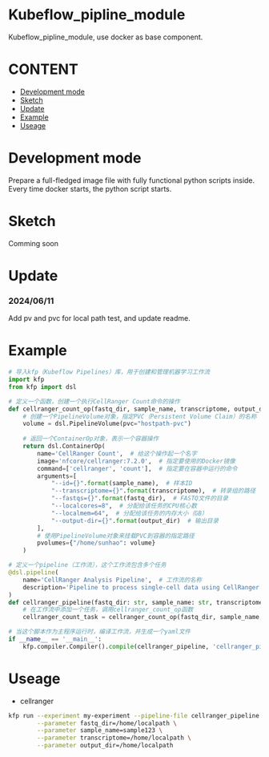 # Kubeflow_pipline_module
Kubeflow_pipline_module, use docker as base component.
# CONTENT
- [Development mode](https://github.com/OOAAHH/Kubeflow_pipline_module/edit/main/README.md#development-mode)
- [Sketch](https://github.com/OOAAHH/Kubeflow_pipline_module/edit/main/README.md#sketch)
- [Update](https://github.com/OOAAHH/Kubeflow_pipline_module/edit/main/README.md#Update)
- [Example](https://github.com/OOAAHH/Kubeflow_pipline_module/edit/main/README.md#example)
- [Useage](https://github.com/OOAAHH/Kubeflow_pipline_module/edit/main/README.md#useage)

# Development mode
Prepare a full-fledged image file with fully functional python scripts inside. Every time docker starts, the python script starts.

# Sketch
Comming soon

# Update
### 2024/06/11
Add pv and pvc for local path test, and update readme.

# Example
```python
# 导入kfp（Kubeflow Pipelines）库，用于创建和管理机器学习工作流
import kfp
from kfp import dsl

# 定义一个函数，创建一个执行CellRanger Count命令的操作
def cellranger_count_op(fastq_dir, sample_name, transcriptome, output_dir):
    # 创建一个PipelineVolume对象，指定PVC（Persistent Volume Claim）的名称
    volume = dsl.PipelineVolume(pvc="hostpath-pvc")
    
    # 返回一个ContainerOp对象，表示一个容器操作
    return dsl.ContainerOp(
        name='CellRanger Count',  # 给这个操作起一个名字
        image='nfcore/cellranger:7.2.0',  # 指定要使用的Docker镜像
        command=['cellranger', 'count'],  # 指定要在容器中运行的命令
        arguments=[
            "--id={}".format(sample_name),  # 样本ID
            "--transcriptome={}".format(transcriptome),  # 转录组的路径
            "--fastqs={}".format(fastq_dir),  # FASTQ文件的目录
            "--localcores=8",  # 分配给该任务的CPU核心数
            "--localmem=64",  # 分配给该任务的内存大小（GB）
            "--output-dir={}".format(output_dir)  # 输出目录
        ],
        # 使用PipelineVolume对象来挂载PVC到容器的指定路径
        pvolumes={"/home/sunhao": volume}
    )

# 定义一个pipeline（工作流），这个工作流包含多个任务
@dsl.pipeline(
    name='CellRanger Analysis Pipeline',  # 工作流的名称
    description='Pipeline to process single-cell data using CellRanger'  # 工作流的描述
)
def cellranger_pipeline(fastq_dir: str, sample_name: str, transcriptome: str, output_dir: str):
    # 在工作流中添加一个任务，调用cellranger_count_op函数
    cellranger_count_task = cellranger_count_op(fastq_dir, sample_name, transcriptome, output_dir)

# 当这个脚本作为主程序运行时，编译工作流，并生成一个yaml文件
if __name__ == '__main__':
    kfp.compiler.Compiler().compile(cellranger_pipeline, 'cellranger_pipeline.yaml')
```


# Useage
- cellranger
```bash
kfp run --experiment my-experiment --pipeline-file cellranger_pipeline.yaml \
        --parameter fastq_dir=/home/localpath \
        --parameter sample_name=sample123 \
        --parameter transcriptome=/home/localpath \
        --parameter output_dir=/home/localpath
```
